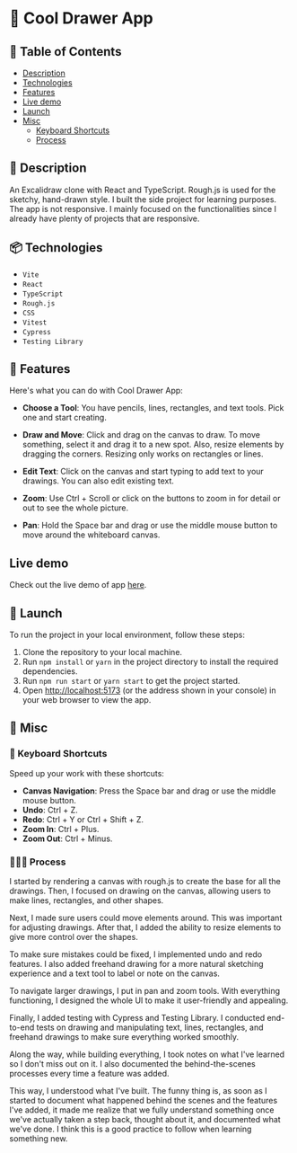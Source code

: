 # 🎨 **Cool Drawer App**

## 📃 Table of Contents

- [Description](#description)
- [Technologies](#technologies)
- [Features](#features)
- [Live demo](#live-demo)
- [Launch](#launch)
- [Misc](#misc)
  - [Keyboard Shortcuts](#keyboard-shortcuts)
  - [Process](#process)

## 📝 Description

An Excalidraw clone with React and TypeScript. Rough.js is used for the sketchy, hand-drawn style. I built the side project for learning purposes. The app is not responsive. I mainly focused on the functionalities since I already have plenty of projects that are responsive.

## 📦 Technologies

- `Vite`
- `React`
- `TypeScript`
- `Rough.js`
- `CSS`
- `Vitest`
- `Cypress`
- `Testing Library`

## 🦄 Features

Here's what you can do with Cool Drawer App:

- **Choose a Tool**: You have pencils, lines, rectangles, and text tools. Pick one and start creating.

- **Draw and Move**: Click and drag on the canvas to draw. To move something, select it and drag it to a new spot. Also, resize elements by dragging the corners. Resizing only works on rectangles or lines.

- **Edit Text**: Click on the canvas and start typing to add text to your drawings. You can also edit existing text.

- **Zoom**: Use Ctrl + Scroll or click on the buttons to zoom in for detail or out to see the whole picture.

- **Pan**: Hold the Space bar and drag or use the middle mouse button to move around the whiteboard canvas.

## Live demo

Check out the live demo of app [here](https://cool-drawer-app.vercel.app/).

## 🚀 Launch

To run the project in your local environment, follow these steps:

1. Clone the repository to your local machine.
2. Run `npm install` or `yarn` in the project directory to install the required dependencies.
3. Run `npm run start` or `yarn start` to get the project started.
4. Open [http://localhost:5173](http://localhost:5173) (or the address shown in your console) in your web browser to view the app.

## 👾 Misc

### 🎹 Keyboard Shortcuts

Speed up your work with these shortcuts:

- **Canvas Navigation**: Press the Space bar and drag or use the middle mouse button.
- **Undo**: Ctrl + Z.
- **Redo**: Ctrl + Y or Ctrl + Shift + Z.
- **Zoom In**: Ctrl + Plus.
- **Zoom Out**: Ctrl + Minus.

### 👩🏽‍🍳 Process

I started by rendering a canvas with rough.js to create the base for all the drawings. Then, I focused on drawing on the canvas, allowing users to make lines, rectangles, and other shapes.

Next, I made sure users could move elements around. This was important for adjusting drawings. After that, I added the ability to resize elements to give more control over the shapes.

To make sure mistakes could be fixed, I implemented undo and redo features. I also added freehand drawing for a more natural sketching experience and a text tool to label or note on the canvas.

To navigate larger drawings, I put in pan and zoom tools. With everything functioning, I designed the whole UI to make it user-friendly and appealing.

Finally, I added testing with Cypress and Testing Library. I conducted end-to-end tests on drawing and manipulating text, lines, rectangles, and freehand drawings to make sure everything worked smoothly.

Along the way, while building everything, I took notes on what I've learned so I don't miss out on it. I also documented the behind-the-scenes processes every time a feature was added.

This way, I understood what I've built. The funny thing is, as soon as I started to document what happened behind the scenes and the features I've added, it made me realize that we fully understand something once we've actually taken a step back, thought about it, and documented what we've done. I think this is a good practice to follow when learning something new.
